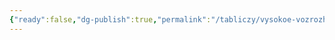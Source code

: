 ```yaml
---
{"ready":false,"dg-publish":true,"permalink":"/tabliczy/vysokoe-vozrozhdenie/peta/","dgPassFrontmatter":true}
---
```



